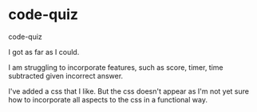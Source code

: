 # code-quiz
code-quiz


I got as far as I could. 

I am struggling to incorporate features, such as score, timer, time subtracted given incorrect answer. 

I've added a css that I like. But the css doesn't appear as I'm not yet sure how to incorporate all aspects to the css in a functional way.
